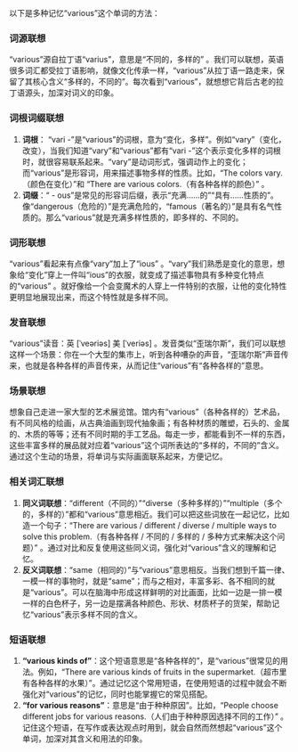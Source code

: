 以下是多种记忆“various”这个单词的方法：

### 词源联想
“various”源自拉丁语“varius”，意思是“不同的，多样的” 。我们可以联想，英语很多词汇都受拉丁语影响，就像文化传承一样，“various”从拉丁语一路走来，保留了其核心含义“多样的，不同的”。每次看到“various”，就想想它背后古老的拉丁语源头，加深对词义的印象。

### 词根词缀联想
1. **词根**： “vari -”是“various”的词根，意为“变化，多样”。例如“vary”（变化，改变），当我们知道“vary”和“various”都有“vari -”这个表示变化多样的词根时，就很容易联系起来。“vary”是动词形式，强调动作上的变化；而“various”是形容词，用来描述事物多样的性质。比如，“The colors vary.（颜色在变化）”和 “There are various colors.（有各种各样的颜色）” 。
2. **词缀**：“ - ous”是常见的形容词后缀，表示“充满……的”“具有……性质的”。像“dangerous（危险的）”是充满危险的，“famous（著名的）”是具有名气性质的。那么“various”就是充满多样性质的，即多样的、不同的。 

### 词形联想
“various”看起来有点像“vary”加上了“ious” 。“vary”我们熟悉是变化的意思，想象给“变化”穿上一件叫“ious”的衣服，就变成了描述事物具有多种变化特点的“various” 。就好像给一个会变魔术的人穿上一件特别的衣服，让他的变化特性更明显地展现出来，而这个特性就是多样不同。 

### 发音联想
“various”读音：英 [ˈveəriəs]  美 [ˈveriəs] 。发音类似“歪瑞尔斯”，我们可以联想这样一个场景：你在一个大型的集市上，听到各种嘈杂的声音，“歪瑞尔斯”声音传来，也就是各种各样的声音传来，从而记住“various”有“各种各样的”意思。 

### 场景联想
想象自己走进一家大型的艺术展览馆。馆内有“various”（各种各样的）艺术品，有不同风格的绘画，从古典油画到现代抽象画；有各种材质的雕塑，石头的、金属的、木质的等等；还有不同时期的手工艺品。每走一步，都能看到不一样的东西，这些丰富多样的展品就对应着“various”这个词所表达的“多样的，不同的”含义。通过这个生动的场景，将单词与实际画面联系起来，方便记忆。 

### 相关词汇联想
1. **同义词联想**：“different（不同的）”“diverse（多种多样的）”“multiple（多个的，多样的）”都和“various”意思相近。我们可以把这些词放在一起记忆，比如造一个句子：“There are various / different / diverse / multiple ways to solve this problem.（有各种各样 / 不同的 / 多样的 / 多种方式来解决这个问题）” 。通过对比和反复使用这些同义词，强化对“various”含义的理解和记忆。
2. **反义词联想**：“same（相同的）”与“various”意思相反。当我们想到千篇一律、一模一样的事物时，就是“same”；而与之相对，丰富多彩、各不相同的就是“various”。可以在脑海中形成这样鲜明的对比画面，比如一边是一排一模一样的白色杯子，另一边是摆满各种颜色、形状、材质杯子的货架，帮助记忆“various”表示多样不同的含义。 

### 短语联想
1. **“various kinds of”**：这个短语意思是“各种各样的”，是“various”很常见的用法。例如，“There are various kinds of fruits in the supermarket.（超市里有各种各样的水果）”。通过记忆这个常用短语，在使用短语的过程中就会不断强化对“various”的记忆，同时也能掌握它的常见搭配。
2. **“for various reasons”**：意思是“由于种种原因”。比如，“People choose different jobs for various reasons.（人们由于种种原因选择不同的工作）” 。记住这个短语，在写作或表达观点时用到，就会自然而然想起“various”这个单词，加深对其含义和用法的印象。 